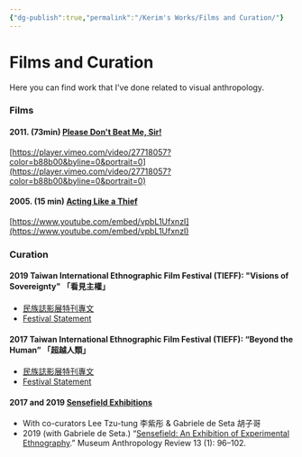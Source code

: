 ```yaml
---
{"dg-publish":true,"permalink":"/Kerim's Works/Films and Curation/"}
---
```


# Films and Curation

Here you can find work that I've done related to visual anthropology.

### Films

#### 2011. (73min) [Please Don't Beat Me, Sir!](https://dontbeatmesir.com/)

[https://player.vimeo.com/video/27718057?color=b88b00&byline=0&portrait=0](https://player.vimeo.com/video/27718057?color=b88b00&byline=0&portrait=0)

#### 2005. (15 min) [Acting Like a Thief](https://store.der.org/acting-like-a-thief-p129.aspx)

[https://www.youtube.com/embed/vpbL1UfxnzI](https://www.youtube.com/embed/vpbL1UfxnzI)

### Curation

#### 2019 Taiwan International Ethnographic Film Festival (TIEFF): "Visions of Sovereignty" 「看見主權」

- [民族誌影展特刊專文](https://www.tieff.org/tieff-2019/)
- [Festival Statement](https://www.tieff.org/en/tieff-2019/)

#### 2017 Taiwan International Ethnographic Film Festival (TIEFF): “Beyond the Human” 「超越人類」

- [民族誌影展特刊專文](https://www.tieff.org/tieff-2017/%e6%b0%91%e6%97%8f%e8%aa%8c%e5%bd%b1%e5%b1%95%e7%89%b9%e5%88%8a%e5%b0%88%e6%96%87/)
- [Festival Statement](https://www.tieff.org/en/tieff-2017/statement-for-festival-catalog/)

#### 2017 and 2019 [Sensefield Exhibitions](https://sensefield.org/)

- With co-curators Lee Tzu-tung 李紫彤 & Gabriele de Seta 胡子哥
- 2019 (with Gabriele de Seta.) “[Sensefield: An Exhibition of Experimental Ethnography](http://dx.doi.org/10.14434/mar.v13i1.26409).” Museum Anthropology Review 13 (1): 96–102.